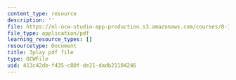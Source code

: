 ```yaml
---
content_type: resource
description: ''
file: https://ol-ocw-studio-app-production.s3.amazonaws.com/courses/8-333-statistical-mechanics-i-statistical-mechanics-of-particles-fall-2013/413c42dbf435c80fde21dadb21104246_hl4c1P9D8IY.pdf
file_type: application/pdf
learning_resource_types: []
resourcetype: Document
title: 3play pdf file
type: OCWFile
uid: 413c42db-f435-c80f-de21-dadb21104246
---
```


